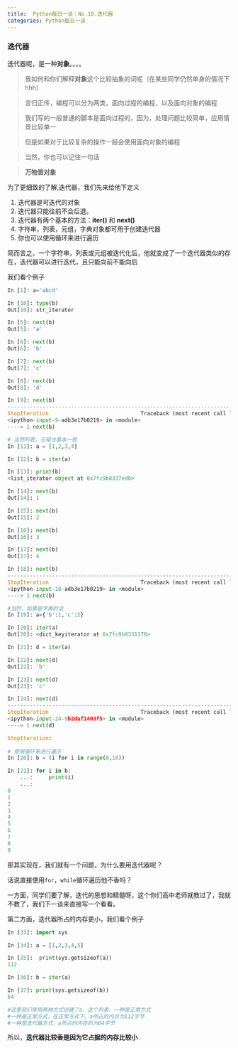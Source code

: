```yaml
---
title:  Python每日一谈｜No.10.迭代器
categories: Python每日一谈
---
```


### 迭代器

迭代器呢，是一种**对象**。。。。

> 我如何和你们解释**对象**这个比较抽象的词呢（在某些同学仍然单身的情况下hhh）

> 言归正传，编程可以分为两类，面向过程的编程，以及面向对象的编程

> 我们写的一般普通的脚本是面向过程的，因为，处理问题比较简单，应用情景比较单一

> 但是如果对于比较复杂的操作一般会使用面向对象的编程

> 当然，你也可以记住一句话

> **万物皆对象**



为了更细致的了解,迭代器，我们先来给他下定义

1. 迭代器是可迭代的对象
2. 迭代器只能往前不会后退。
3. 迭代器有两个基本的方法：**iter()** 和 **next()**
4. 字符串，列表，元组，字典对象都可用于创建迭代器
5. 你也可以使用循环来进行遍历

简而言之，一个字符串，列表或元组被迭代化后，他就变成了一个迭代器类似的存在，迭代器可以进行迭代，且只能向前不能向后

我们看个例子

```python
In [1]: a='abcd'

In [10]: type(b)
Out[10]: str_iterator

In [5]: next(b)
Out[5]: 'a'

In [6]: next(b)
Out[6]: 'b'

In [7]: next(b)
Out[7]: 'c'

In [8]: next(b)
Out[8]: 'd'

In [9]: next(b)
---------------------------------------------------------------------------
StopIteration                             Traceback (most recent call last)
<ipython-input-9-adb3e17b0219> in <module>
----> 1 next(b)

# 当然列表，元祖也基本一致
In [11]: a = [1,2,3,4]

In [12]: b = iter(a)

In [13]: print(b)
<list_iterator object at 0x7fc9b8337ed0>

In [14]: next(b)
Out[14]: 1

In [15]: next(b)
Out[15]: 2

In [16]: next(b)
Out[16]: 3

In [17]: next(b)
Out[17]: 4

In [18]: next(b)
---------------------------------------------------------------------------
StopIteration                             Traceback (most recent call last)
<ipython-input-18-adb3e17b0219> in <module>
----> 1 next(b)

#当然，如果是字典的话
In [19]: a={'b':1,'c':2}

In [20]: iter(a)
Out[20]: <dict_keyiterator at 0x7fc9b8331170>

In [21]: d = iter(a)

In [22]: next(d)
Out[22]: 'b'

In [23]: next(d)
Out[23]: 'c'

In [24]: next(d)
---------------------------------------------------------------------------
StopIteration                             Traceback (most recent call last)
<ipython-input-24-9b2daf1403f5> in <module>
----> 1 next(d)

StopIteration:
 
# 使用循环来进行遍历
In [20]: b = (i for i in range(0,10))

In [21]: for i in b:
    ...:     print(i)
    ...:
0
1
2
3
4
5
6
7
8
9
```



那其实现在，我们就有一个问题，为什么要用迭代器呢？

话说直接使用`for`，`while`循环遍历他不香吗？

一方面，同学们要了解，迭代的思想和精髓呀，这个你们高中老师就教过了，我就不教了，我们下一谈来直接写一个看看。

第二方面，迭代器所占的内存更小，我们看个例子

```python
In [33]: import sys

In [34]: a = [1,2,3,4,5]

In [35]:  print(sys.getsizeof(a))
112

In [36]: b = iter(a)

In [37]: print(sys.getsizeof(b))
64

#这里我们使用两种方式创建了a，这个列表，一种是正常方式
#一种是正常方式，在正常方式下，a所占的内存为112字节
#一种是迭代器方式，a所占的内存的为64字节

```

所以，**迭代器比较香是因为它占据的内存比较小**

